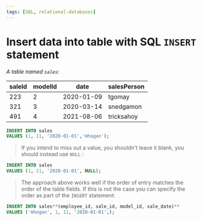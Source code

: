 ```yaml
---
tags: [SQL, relational-databases]
---
```


# Insert data into table with SQL `INSERT` statement

_A table named `sales`:_

| saleId | modelId | date       | salesPerson |
| ------ | ------- | ---------- | ----------- |
| 223    | 2       | 2020-01-09 | tgomay      |
| 321    | 3       | 2020-03-14 | snedgamon   |
| 491    | 4       | 2021-08-06 | tricksahoy  |

```sql
INSERT INTO sales
VALUES (1, 11, '2020-01-01','mhogan');
```

> If you intend to miss out a value, you shouldn't leave it blank, you should
> instead use `NULL` :

```sql
INSERT INTO sales
VALUES (1, 11, '2020-01-01', NULL);
```

> The approach above works well if the order of entry matches the order of the
> table fields. If this is not the case you can specify the order as part of the
> `INSERT` statement:

```sql
INSERT INTO sales**(employee_id, sale_id, model_id, sale_date)**
VALUES ('mhogan', 1, 11, '2020-01-01',);
```

